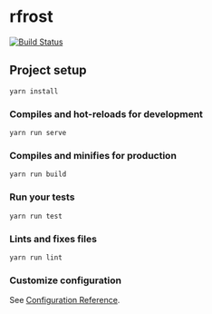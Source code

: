 # rfrost

[![Build Status](https://dev.azure.com/tpchung/rfrost/_apis/build/status/uranusjr.rfrost?branchName=master)](https://dev.azure.com/tpchung/rfrost/_build/latest?definitionId=2&branchName=master)

## Project setup
```
yarn install
```

### Compiles and hot-reloads for development
```
yarn run serve
```

### Compiles and minifies for production
```
yarn run build
```

### Run your tests
```
yarn run test
```

### Lints and fixes files
```
yarn run lint
```

### Customize configuration
See [Configuration Reference](https://cli.vuejs.org/config/).
